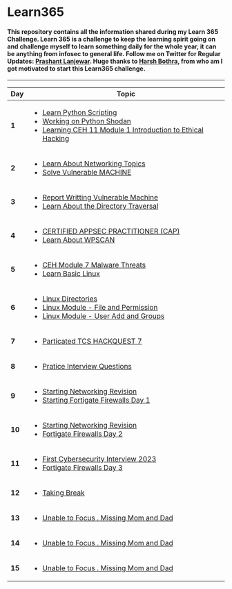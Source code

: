 # Learn365

#### This repository contains all the information shared during my Learn 365 Challenge. Learn 365 is a challenge to keep the learning spirit going on and challenge myself to learn something daily for the whole year, it can be anything from infosec to general life. Follow me on Twitter for Regular Updates: [Prashant Lanjewar](https://twitter.com/infosecbackpack). Huge thanks to [Harsh Bothra](https://twitter.com/harshbothra_), from who am I got motivated to start this Learn365 challenge.

-------
Day  | Topic
--- | ---
**1** | [<ul><li>Learn Python Scripting </li><li> Working on Python Shodan </li><li> Learning CEH 11 Module 1 Introduction to Ethical Hacking </li></ul>](/days/day1.md)
**2** | [<ul><li>Learn About Networking Topics</li><li> Solve Vulnerable MACHINE  </li> </ul>](/days/day2.md)
**3** | [<ul><li>Report Writting Vulnerable Machine </li><li> Learn About the Directory Traversal   </li> </ul>](/days/day3.md)
**4** | [<ul><li> CERTIFIED APPSEC PRACTITIONER (CAP)  </li><li> Learn About WPSCAN   </li> </ul>](/days/day4.md)
**5** | [<ul><li> CEH Module 7 Malware Threats </li><li> Learn Basic Linux  </li> </ul>](/days/day5.md)
**6** | [<ul> <li> Linux Directories  </li> <li> Linux Module - File and Permission  </li> <li> Linux  Module - User Add and Groups  </li> </ul>](/days/day6.md)
**7** | [<ul> <li> Particated TCS HACKQUEST 7 </li> </ul>](/days/day7.md)
**8** | [<ul> <li> Pratice Interview Questions</li> </ul>](/days/day8.md)
**9** | [<ul> <li> Starting Networking Revision </li><li> Starting Fortigate Firewalls Day 1 </li> </ul>](/days/day9.md)
**10** | [<ul> <li> Starting Networking Revision </li><li> Fortigate Firewalls Day 2 </li> </ul>](/days/day10.md)
**11** | [<ul> <li> First  Cybersecurity Interview 2023 </li><li> Fortigate Firewalls Day 3</li> </ul>](/days/day11.md)
**12** | [<ul> <li> Taking Break </li> </ul>](/days/day12.md)
**13** | [<ul> <li> Unable to Focus . Missing Mom and Dad </li> </ul>](/days/day13.md)
**14** | [<ul> <li> Unable to Focus . Missing Mom and Dad </li> </ul>](/days/day14.md)
**15** | [<ul> <li> Unable to Focus . Missing Mom and Dad </li> </ul>](/days/day15.md)








